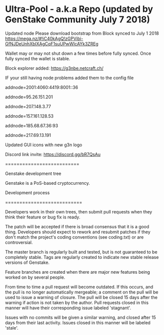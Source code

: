 Ultra-Pool - a.k.a Repo (updated by GenStake Community July 7 2018)
==========================
Updated node
Please download bootstrap from Block synced to July 1 2018 https://mega.nz/#!iC40kAgQ!zGPVibi-GfNJDeUnhXbIXAgCqF1suUPwWIcAYk3ZREg

Wallet may or may not shut down a few times before fully synced. Once fully synced the wallet is stable.

Block explorer added: https://g3nbe.netcraft.ch/


IF your still having node problems added them to the config file

addnode=2001:4060:4419:8001::36

addnode=95.26.151.201

addnode=207.148.3.77

addnode=157.161.128.53

addnode=185.68.67.36:93

addnode=217.69.13.191

Updated GUI icons with new g3n logo

Discord link invite: https://discord.gg/bR7QsAu

==========================

Genstake development tree

Genstake is a PoS-based cryptocurrency.

Development process

===========================

Developers work in their own trees, then submit pull requests when
they think their feature or bug fix is ready.

The patch will be accepted if there is broad consensus that it is a
good thing.  Developers should expect to rework and resubmit patches
if they don't match the project's coding conventions (see coding.txt)
or are controversial.

The master branch is regularly built and tested, but is not guaranteed
to be completely stable. Tags are regularly created to indicate new
stable release versions of Genstake.

Feature branches are created when there are major new features being
worked on by several people.

From time to time a pull request will become outdated. If this occurs, and
the pull is no longer automatically mergeable; a comment on the pull will
be used to issue a warning of closure. The pull will be closed 15 days
after the warning if action is not taken by the author. Pull requests closed
in this manner will have their corresponding issue labeled 'stagnant'.

Issues with no commits will be given a similar warning, and closed after
15 days from their last activity. Issues closed in this manner will be 
labeled 'stale'.
